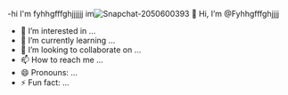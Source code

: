 -hi I'm fyhhgfffghjjjjjj im![Snapchat-2050600393](https://github.com/user-attachments/assets/ca2ac0b0-6c4f-4555-b3a3-71e5c8e272ca)
👋 Hi, I’m @Fyhhgfffghjjjj
- 👀 I’m interested in ...
- 🌱 I’m currently learning ...
- 💞️ I’m looking to collaborate on ...
- 📫 How to reach me ...
- 😄 Pronouns: ...
- ⚡ Fun fact: ...

<!---
Fyhhgfffghjjjj/Fyhhgfffghjjjj is a ✨ special ✨ repository because its `README.md` (this file) appears on your GitHub profile.
You can click the Preview link to take a look at your changes.
--->
